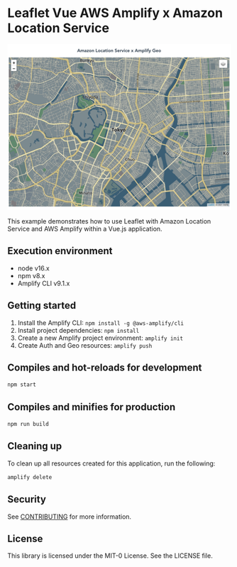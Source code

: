 # Leaflet Vue AWS Amplify x Amazon Location Service

![](./img/README.png)

This example demonstrates how to use Leaflet with Amazon Location Service and AWS Amplify within a Vue.js application.

## Execution environment

- node v16.x
- npm v8.x
- Amplify CLI v9.1.x

## Getting started

1. Install the Amplify CLI: `npm install -g @aws-amplify/cli`
2. Install project dependencies: `npm install`
3. Create a new Amplify project environment: `amplify init`
4. Create Auth and Geo resources: `amplify push`

## Compiles and hot-reloads for development

```sh
npm start
```

## Compiles and minifies for production

```sh
npm run build
```

## Cleaning up

To clean up all resources created for this application, run the following:

```sh
amplify delete
```

## Security

See [CONTRIBUTING](../CONTRIBUTING.md) for more information.

## License

This library is licensed under the MIT-0 License. See the LICENSE file.
